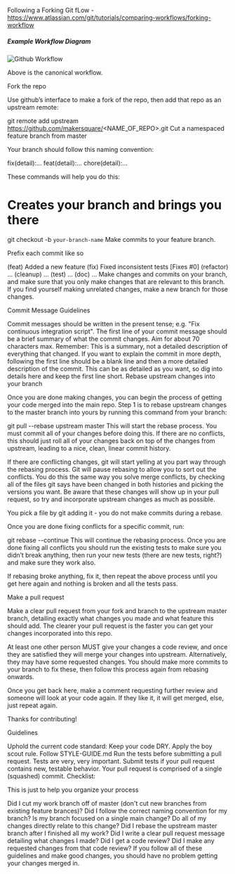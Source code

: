Following a Forking Git fLow - https://www.atlassian.com/git/tutorials/comparing-workflows/forking-workflow

##### Example Workflow Diagram

![Github Workflow](http://i0.wp.com/jpranaymartin.com/wp-content/uploads/2016/01/gf_git_workflow.png)

Above is the canonical workflow.

Fork the repo

Use github’s interface to make a fork of the repo, then add that repo as an upstream remote:

git remote add upstream https://github.com/makersquare/<NAME_OF_REPO>.git
Cut a namespaced feature branch from master

Your branch should follow this naming convention:

fix(detail):...
feat(detail):...
chore(detail):...

These commands will help you do this:

# Creates your branch and brings you there
git checkout -b `your-branch-name`
Make commits to your feature branch.

Prefix each commit like so

(feat) Added a new feature
(fix) Fixed inconsistent tests [Fixes #0]
(refactor) ...
(cleanup) ...
(test) ...
(doc) ...
Make changes and commits on your branch, and make sure that you only make changes that are relevant to this branch. If you find yourself making unrelated changes, make a new branch for those changes.

Commit Message Guidelines

Commit messages should be written in the present tense; e.g. "Fix continuous integration script".
The first line of your commit message should be a brief summary of what the commit changes. Aim for about 70 characters max. Remember: This is a summary, not a detailed description of everything that changed.
If you want to explain the commit in more depth, following the first line should be a blank line and then a more detailed description of the commit. This can be as detailed as you want, so dig into details here and keep the first line short.
Rebase upstream changes into your branch

Once you are done making changes, you can begin the process of getting your code merged into the main repo. Step 1 is to rebase upstream changes to the master branch into yours by running this command from your branch:

git pull --rebase upstream master
This will start the rebase process. You must commit all of your changes before doing this. If there are no conflicts, this should just roll all of your changes back on top of the changes from upstream, leading to a nice, clean, linear commit history.

If there are conflicting changes, git will start yelling at you part way through the rebasing process. Git will pause rebasing to allow you to sort out the conflicts. You do this the same way you solve merge conflicts, by checking all of the files git says have been changed in both histories and picking the versions you want. Be aware that these changes will show up in your pull request, so try and incorporate upstream changes as much as possible.

You pick a file by git adding it - you do not make commits during a rebase.

Once you are done fixing conflicts for a specific commit, run:

git rebase --continue
This will continue the rebasing process. Once you are done fixing all conflicts you should run the existing tests to make sure you didn’t break anything, then run your new tests (there are new tests, right?) and make sure they work also.

If rebasing broke anything, fix it, then repeat the above process until you get here again and nothing is broken and all the tests pass.

Make a pull request

Make a clear pull request from your fork and branch to the upstream master branch, detailing exactly what changes you made and what feature this should add. The clearer your pull request is the faster you can get your changes incorporated into this repo.

At least one other person MUST give your changes a code review, and once they are satisfied they will merge your changes into upstream. Alternatively, they may have some requested changes. You should make more commits to your branch to fix these, then follow this process again from rebasing onwards.

Once you get back here, make a comment requesting further review and someone will look at your code again. If they like it, it will get merged, else, just repeat again.

Thanks for contributing!

Guidelines

Uphold the current code standard:
Keep your code DRY.
Apply the boy scout rule.
Follow STYLE-GUIDE.md
Run the tests before submitting a pull request.
Tests are very, very important. Submit tests if your pull request contains new, testable behavior.
Your pull request is comprised of a single (squashed) commit.
Checklist:

This is just to help you organize your process

 Did I cut my work branch off of master (don't cut new branches from existing feature brances)?
 Did I follow the correct naming convention for my branch?
 Is my branch focused on a single main change?
 Do all of my changes directly relate to this change?
 Did I rebase the upstream master branch after I finished all my work?
 Did I write a clear pull request message detailing what changes I made?
 Did I get a code review?
 Did I make any requested changes from that code review?
If you follow all of these guidelines and make good changes, you should have no problem getting your changes merged in.

